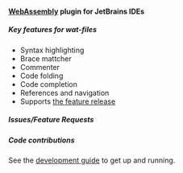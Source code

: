 #### [WebAssembly](https://webassembly.org/) plugin for JetBrains IDEs

##### Key features for wat-files
* Syntax highlighting
* Brace mattcher
* Commenter
* Code folding
* Code completion
* References and navigation
* Supports [the feature release](https://webassembly.github.io/reference-types/core/)


##### Issues/Feature Requests


##### Code contributions
See the [development guide](developer_environment.md) to get up and running.
